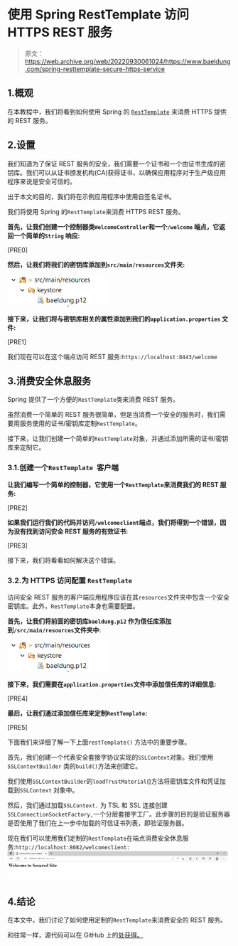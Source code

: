 # 使用 Spring RestTemplate 访问 HTTPS REST 服务

> 原文：<https://web.archive.org/web/20220930061024/https://www.baeldung.com/spring-resttemplate-secure-https-service>

## 1.概观

在本教程中，我们将看到如何使用 Spring 的 [`RestTemplate`](/web/20221122042731/https://www.baeldung.com/rest-template) 来消费 HTTPS 提供的 REST 服务。

## 2.设置

我们知道为了保证 REST 服务的安全，我们需要一个证书和一个由证书生成的密钥库。我们可以从证书颁发机构(CA)获得证书，以确保应用程序对于生产级应用程序来说是安全可信的。

出于本文的目的，我们将在示例应用程序中使用自签名证书。

我们将使用 Spring 的`RestTemplate`来消费 HTTPS REST 服务。

**首先，让我们创建一个控制器类`WelcomeController`和一个`/welcome` 端点，它返回一个简单的`String` 响应:**

[PRE0]

**然后，让我们将我们的密钥库添加到`src/main/resources`文件夹:**

[![](img/7319ca19b17108a7d8a8393d5cabcedf.png)](/web/20221122042731/https://www.baeldung.com/wp-content/uploads/2022/11/secure-cert-resource-folder-1.png)

**接下来，让我们将与密钥库相关的属性添加到我们的`application.properties` 文件:**

[PRE1]

我们现在可以在这个端点访问 REST 服务:`https://localhost:8443/welcome`

## 3.消费安全休息服务

Spring 提供了一个方便的`RestTemplate`类来消费 REST 服务。

虽然消费一个简单的 REST 服务很简单，但是当消费一个安全的服务时，我们需要用服务使用的证书/密钥库定制`RestTemplate`。

接下来，让我们创建一个简单的`RestTemplate`对象，并通过添加所需的证书/密钥库来定制它。

### 3.1.创建一个`RestTemplate `客户端

**让我们编写一个简单的控制器，它使用一个`RestTemplate`来消费我们的 REST 服务:**

[PRE2]

**如果我们运行我们的代码并访问`/welcomeclient`端点，我们将得到一个错误，因为没有找到访问安全 REST 服务的有效证书:**

[PRE3]

接下来，我们将看看如何解决这个错误。

### 3.2.为 HTTPS 访问配置 `RestTemplate`

访问安全 REST 服务的客户端应用程序应该在其`resources`文件夹中包含一个安全密钥库。此外，`RestTemplate`本身也需要配置。

**首先，让我们将前面的密钥库`baeldung.p12` 作为信任库添加到`/src/main/resources`文件夹中:**

[![Keystore in resource folder](img/1a2e12609b1b944e481cf8b436a4a39b.png)](/web/20221122042731/https://www.baeldung.com/wp-content/uploads/2022/11/secure-cert-resource-folder.png)

**接下来，我们需要在`application.properties`文件中添加信任库的详细信息:**

[PRE4]

**最后，让我们通过添加信任库来定制`RestTemplate`:**

[PRE5]

下面我们来详细了解一下上面`restTemplate()` 方法中的重要步骤。

首先，我们创建一个代表安全套接字协议实现的`SSLContext`对象。我们使用`SSLContextBuilder` 类的`build()`方法来创建它。

我们使用`SSLContextBuilder`的`loadTrustMaterial`()方法将密钥库文件和凭证加载到`SSLContext` 对象中。

然后，我们通过加载`SSLContext.` 为 TSL 和 SSL 连接创建 `SSLConnectionSocketFactory,`一个分层套接字工厂。此步骤的目的是验证服务器是否使用了我们在上一步中加载的可信证书列表，即验证服务器。

现在我们可以使用我们定制的`RestTemplate`在端点消费安全休息服务:`http://localhost:8082/welcomeclient:`
[![](img/5f702f4523dc4ed6a93f083799460a3d.png)](/web/20221122042731/https://www.baeldung.com/wp-content/uploads/2022/11/Secured-RestService-By-Customized-Resttemplate-Response.png)

## 4.**结论**

在本文中，我们讨论了如何使用定制的`RestTemplate`来消费安全的 REST 服务。

和往常一样，源代码可以在 GitHub 上的[处获得。](https://web.archive.org/web/20221122042731/https://github.com/eugenp/tutorials/tree/master/spring-web-modules/spring-resttemplate-3)